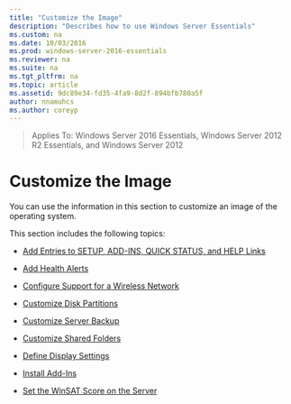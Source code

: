 ```yaml
---
title: "Customize the Image"
description: "Describes how to use Windows Server Essentials"
ms.custom: na
ms.date: 10/03/2016
ms.prod: windows-server-2016-essentials
ms.reviewer: na
ms.suite: na
ms.tgt_pltfrm: na
ms.topic: article
ms.assetid: 9dc89e34-fd35-4fa9-8d2f-894bfb780a5f
author: nnamuhcs
ms.author: coreyp
---
```


>Applies To: Windows Server 2016 Essentials, Windows Server 2012 R2 Essentials, and Windows Server 2012


# Customize the Image
You can use the information in this section to customize an image of the operating system.  
  
 This section includes the following topics:  
  
-   [Add Entries to SETUP, ADD-INS, QUICK STATUS, and HELP Links](Add-Entries-to-SETUP--ADD-INS--QUICK-STATUS--and-HELP-Links.md)  
  
-   [Add Health Alerts](Add-Health-Alerts.md)  
  
-   [Configure Support for a Wireless Network](Configure-Support-for-a-Wireless-Network.md)  
  
-   [Customize Disk Partitions](Customize-Disk-Partitions.md)  
  
-   [Customize Server Backup](Customize-Server-Backup.md)  
  
-   [Customize Shared Folders](Customize-Shared-Folders.md)  
  
-   [Define Display Settings](Define-Display-Settings.md)  
  
-   [Install Add-Ins](Install-Add-Ins.md)  
  
-   [Set the WinSAT Score on the Server](Set-the-WinSAT-Score-on-the-Server.md)